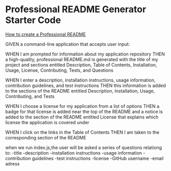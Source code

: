 # Professional README Generator Starter Code

[How to create a Professional README](https://coding-boot-camp.github.io/full-stack/github/professional-readme-guide)


GIVEN a command-line application that accepts user input:

WHEN I am prompted for information about my application repository
THEN a high-quality, professional README.md is generated with the title of my project and sections entitled Description, Table of Contents, Installation, Usage, License, Contributing, Tests, and Questions

<!-- WHEN I enter my project title
THEN this is displayed as the title of the README -->

WHEN I enter a description, installation instructions, usage information, contribution guidelines, and test instructions
THEN this information is added to the sections of the README entitled Description, Installation, Usage, Contributing, and Tests

WHEN I choose a license for my application from a list of options
THEN a badge for that license is added near the top of the README and a notice is added to the section of the README entitled License that explains which license the application is covered under

<!-- WHEN I enter my GitHub username
THEN this is added to the section of the README entitled Questions, with a link to my GitHub profile -->

<!-- WHEN I enter my email address
THEN this is added to the section of the README entitled Questions, with instructions on how to reach me with additional questions -->

WHEN I click on the links in the Table of Contents
THEN I am taken to the corresponding section of the README



when we run index.js,the user will be asked a series of questions relationg to:
-title
-description
-installation instructions
-usage information
-contribution guidelines
-test instructions
-license
-GitHub username
-email adress


